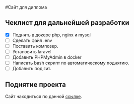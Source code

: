 #Сайт для диплома
## Чеклист для дальнейшей разработки
- [X] Поднять в докере php, nginx и mysql
- [ ] Сделать файл .env
- [ ] Поставить композер.
- [ ] Установить laravel
- [ ] Добавить PHPMyAdmin в docker
- [ ] Написать bash скрипт по автоматическому поднятию.
- [ ] Добавить под гит.
## Поднятие проекта
Сайт находиться по данной [ссылке](http://localhost:80).
